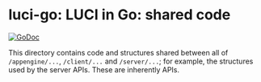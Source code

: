 luci-go: LUCI in Go: shared code
================================

[![GoDoc](https://godoc.org/github.com/luci/luci-go/common?status.svg)](https://godoc.org/github.com/luci/luci-go/common)

This directory contains code and structures shared between all of
`/appengine/...`, `/client/...` and `/server/...`; for example, the structures
used by the server APIs. These are inherently APIs.
